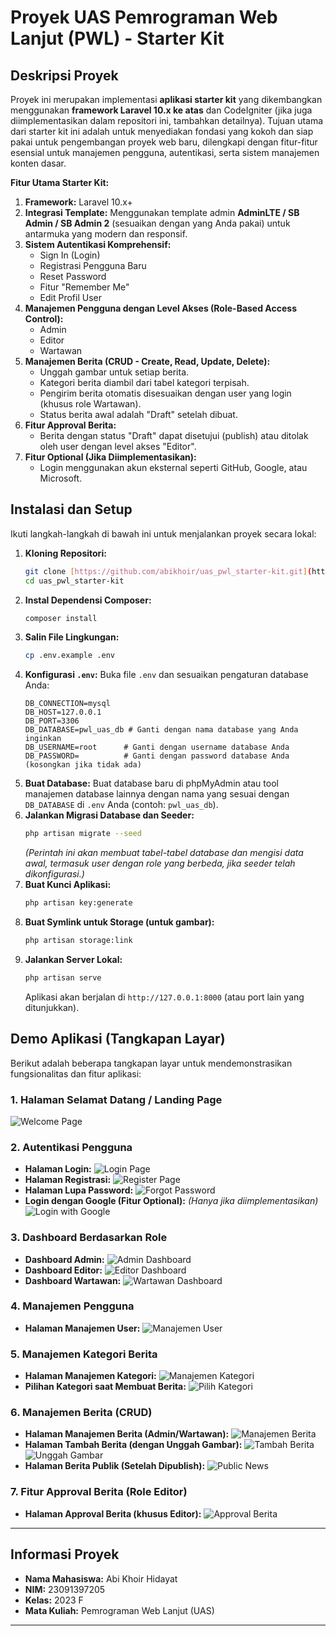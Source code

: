 # Proyek UAS Pemrograman Web Lanjut (PWL) - Starter Kit

## Deskripsi Proyek

Proyek ini merupakan implementasi **aplikasi starter kit** yang dikembangkan menggunakan **framework Laravel 10.x ke atas** dan CodeIgniter (jika juga diimplementasikan dalam repositori ini, tambahkan detailnya). Tujuan utama dari starter kit ini adalah untuk menyediakan fondasi yang kokoh dan siap pakai untuk pengembangan proyek web baru, dilengkapi dengan fitur-fitur esensial untuk manajemen pengguna, autentikasi, serta sistem manajemen konten dasar.

**Fitur Utama Starter Kit:**

1.  **Framework:** Laravel 10.x+
2.  **Integrasi Template:** Menggunakan template admin **AdminLTE / SB Admin / SB Admin 2** (sesuaikan dengan yang Anda pakai) untuk antarmuka yang modern dan responsif.
3.  **Sistem Autentikasi Komprehensif:**
    * Sign In (Login)
    * Registrasi Pengguna Baru
    * Reset Password
    * Fitur "Remember Me"
    * Edit Profil User
4.  **Manajemen Pengguna dengan Level Akses (Role-Based Access Control):**
    * Admin
    * Editor
    * Wartawan
5.  **Manajemen Berita (CRUD - Create, Read, Update, Delete):**
    * Unggah gambar untuk setiap berita.
    * Kategori berita diambil dari tabel kategori terpisah.
    * Pengirim berita otomatis disesuaikan dengan user yang login (khusus role Wartawan).
    * Status berita awal adalah "Draft" setelah dibuat.
6.  **Fitur Approval Berita:**
    * Berita dengan status "Draft" dapat disetujui (publish) atau ditolak oleh user dengan level akses "Editor".
7.  **Fitur Optional (Jika Diimplementasikan):**
    * Login menggunakan akun eksternal seperti GitHub, Google, atau Microsoft.

## Instalasi dan Setup

Ikuti langkah-langkah di bawah ini untuk menjalankan proyek secara lokal:

1.  **Kloning Repositori:**
    ```bash
    git clone [https://github.com/abikhoir/uas_pwl_starter-kit.git](https://github.com/abikhoir/uas_pwl_starter-kit.git)
    cd uas_pwl_starter-kit
    ```
2.  **Instal Dependensi Composer:**
    ```bash
    composer install
    ```
3.  **Salin File Lingkungan:**
    ```bash
    cp .env.example .env
    ```
4.  **Konfigurasi `.env`:**
    Buka file `.env` dan sesuaikan pengaturan database Anda:
    ```env
    DB_CONNECTION=mysql
    DB_HOST=127.0.0.1
    DB_PORT=3306
    DB_DATABASE=pwl_uas_db # Ganti dengan nama database yang Anda inginkan
    DB_USERNAME=root      # Ganti dengan username database Anda
    DB_PASSWORD=          # Ganti dengan password database Anda (kosongkan jika tidak ada)
    ```
5.  **Buat Database:**
    Buat database baru di phpMyAdmin atau tool manajemen database lainnya dengan nama yang sesuai dengan `DB_DATABASE` di `.env` Anda (contoh: `pwl_uas_db`).
6.  **Jalankan Migrasi Database dan Seeder:**
    ```bash
    php artisan migrate --seed
    ```
    *(Perintah ini akan membuat tabel-tabel database dan mengisi data awal, termasuk user dengan role yang berbeda, jika seeder telah dikonfigurasi.)*
7.  **Buat Kunci Aplikasi:**
    ```bash
    php artisan key:generate
    ```
8.  **Buat Symlink untuk Storage (untuk gambar):**
    ```bash
    php artisan storage:link
    ```
9.  **Jalankan Server Lokal:**
    ```bash
    php artisan serve
    ```
    Aplikasi akan berjalan di `http://127.0.0.1:8000` (atau port lain yang ditunjukkan).

## Demo Aplikasi (Tangkapan Layar)

Berikut adalah beberapa tangkapan layar untuk mendemonstrasikan fungsionalitas dan fitur aplikasi:

### **1. Halaman Selamat Datang / Landing Page**
![Welcome Page](screenshots/welcome_page.png)

### **2. Autentikasi Pengguna**
* **Halaman Login:**
    ![Login Page](screenshots/login_page.png)
* **Halaman Registrasi:**
    ![Register Page](screenshots/register_page.png)
* **Halaman Lupa Password:**
    ![Forgot Password](screenshots/forgot_password.png)
* **Login dengan Google (Fitur Optional):**
    *(Hanya jika diimplementasikan)*
    ![Login with Google](screenshots/login_dengan_google.png)

### **3. Dashboard Berdasarkan Role**
* **Dashboard Admin:**
    ![Admin Dashboard](screenshots/admin_dashboard.png)
* **Dashboard Editor:**
    ![Editor Dashboard](screenshots/editor_dashboard.png)
* **Dashboard Wartawan:**
    ![Wartawan Dashboard](screenshots/wartawan_dashboard.png)

### **4. Manajemen Pengguna**
* **Halaman Manajemen User:**
    ![Manajemen User](screenshots/manajemen_user.png)

### **5. Manajemen Kategori Berita**
* **Halaman Manajemen Kategori:**
    ![Manajemen Kategori](screenshots/manajemen_kategori.png)
* **Pilihan Kategori saat Membuat Berita:**
    ![Pilih Kategori](screenshots/pilih_kategori.png)

### **6. Manajemen Berita (CRUD)**
* **Halaman Manajemen Berita (Admin/Wartawan):**
    ![Manajemen Berita](screenshots/manajemen_berita.png)
* **Halaman Tambah Berita (dengan Unggah Gambar):**
    ![Tambah Berita](screenshots/tambah_berita.png)
    ![Unggah Gambar](screenshots/upload_gambar.png)
* **Halaman Berita Publik (Setelah Dipublish):**
    ![Public News](screenshots/public_news.png)

### **7. Fitur Approval Berita (Role Editor)**
* **Halaman Approval Berita (khusus Editor):**
    ![Approval Berita](screenshots/approval_berita.png)

---

## Informasi Proyek

* **Nama Mahasiswa:** Abi Khoir Hidayat
* **NIM:** 23091397205
* **Kelas:** 2023 F
* **Mata Kuliah:** Pemrograman Web Lanjut (UAS)

---